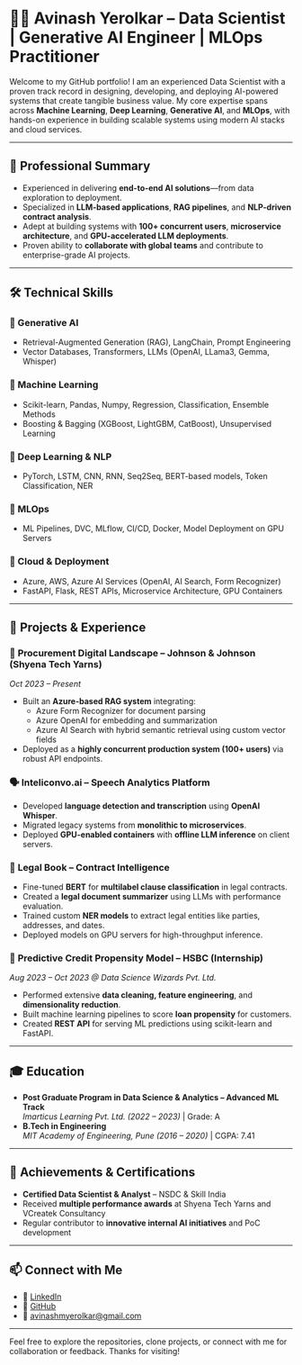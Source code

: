 # 👨‍💻 Avinash Yerolkar – Data Scientist | Generative AI Engineer | MLOps Practitioner

Welcome to my GitHub portfolio! I am an experienced Data Scientist with a proven track record in designing, developing, and deploying AI-powered systems that create tangible business value. My core expertise spans across **Machine Learning**, **Deep Learning**, **Generative AI**, and **MLOps**, with hands-on experience in building scalable systems using modern AI stacks and cloud services.

---

## 🚀 Professional Summary

- Experienced in delivering **end-to-end AI solutions**—from data exploration to deployment.
- Specialized in **LLM-based applications**, **RAG pipelines**, and **NLP-driven contract analysis**.
- Adept at building systems with **100+ concurrent users**, **microservice architecture**, and **GPU-accelerated LLM deployments**.
- Proven ability to **collaborate with global teams** and contribute to enterprise-grade AI projects.

---

## 🛠️ Technical Skills

### 🔹 Generative AI
- Retrieval-Augmented Generation (RAG), LangChain, Prompt Engineering  
- Vector Databases, Transformers, LLMs (OpenAI, LLama3, Gemma, Whisper)

### 🔹 Machine Learning
- Scikit-learn, Pandas, Numpy, Regression, Classification, Ensemble Methods  
- Boosting & Bagging (XGBoost, LightGBM, CatBoost), Unsupervised Learning

### 🔹 Deep Learning & NLP
- PyTorch, LSTM, CNN, RNN, Seq2Seq, BERT-based models, Token Classification, NER

### 🔹 MLOps
- ML Pipelines, DVC, MLflow, CI/CD, Docker, Model Deployment on GPU Servers

### 🔹 Cloud & Deployment
- Azure, AWS, Azure AI Services (OpenAI, AI Search, Form Recognizer)  
- FastAPI, Flask, REST APIs, Microservice Architecture, GPU Containers

---

## 💼 Projects & Experience

### 📄 **Procurement Digital Landscape – Johnson & Johnson (Shyena Tech Yarns)**
*Oct 2023 – Present*
- Built an **Azure-based RAG system** integrating:
  - Azure Form Recognizer for document parsing  
  - Azure OpenAI for embedding and summarization  
  - Azure AI Search with hybrid semantic retrieval using custom vector fields  
- Deployed as a **highly concurrent production system (100+ users)** via robust API endpoints.

### 🗣️ **Inteliconvo.ai – Speech Analytics Platform**
- Developed **language detection and transcription** using **OpenAI Whisper**.
- Migrated legacy systems from **monolithic to microservices**.
- Deployed **GPU-enabled containers** with **offline LLM inference** on client servers.

### 📘 **Legal Book – Contract Intelligence**
- Fine-tuned **BERT** for **multilabel clause classification** in legal contracts.
- Created a **legal document summarizer** using LLMs with performance evaluation.
- Trained custom **NER models** to extract legal entities like parties, addresses, and dates.
- Deployed models on GPU servers for high-throughput inference.

### 🏦 **Predictive Credit Propensity Model – HSBC (Internship)**
*Aug 2023 – Oct 2023 @ Data Science Wizards Pvt. Ltd.*
- Performed extensive **data cleaning, feature engineering**, and **dimensionality reduction**.
- Built machine learning pipelines to score **loan propensity** for customers.
- Created **REST API** for serving ML predictions using scikit-learn and FastAPI.

---

## 🎓 Education

- **Post Graduate Program in Data Science & Analytics – Advanced ML Track**  
  *Imarticus Learning Pvt. Ltd. (2022 – 2023)* | Grade: A  
- **B.Tech in Engineering**  
  *MIT Academy of Engineering, Pune (2016 – 2020)* | CGPA: 7.41

---

## 🏅 Achievements & Certifications

- **Certified Data Scientist & Analyst** – NSDC & Skill India  
- Received **multiple performance awards** at Shyena Tech Yarns and VCreatek Consultancy  
- Regular contributor to **innovative internal AI initiatives** and PoC development

---

## 📫 Connect with Me

- 🔗 [LinkedIn](https://www.linkedin.com/in/avinashmyerolkar/)  
- 🧠 [GitHub](https://github.com/avinashmyerolkar)  
- 📧 avinashmyerolkar@gmail.com

---

Feel free to explore the repositories, clone projects, or connect with me for collaboration or feedback. Thanks for visiting!

